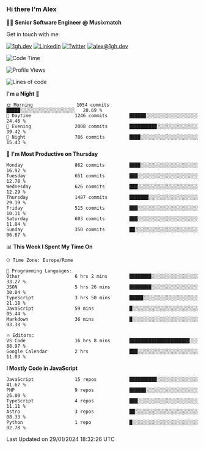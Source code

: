 ### Hi there I'm Alex

👨‍💻 __Senior Software Engineer @ Musixmatch__

Get in touch with me:

[![1gh.dev](https://img.shields.io/static/v1?label=1gh.dev&message=%20&color=red&logo=&style=flat-square&logoColor=white)](https://www.1gh.dev/)
[![Linkedin](https://img.shields.io/static/v1?label=Linkedin&message=%20&color=blue&logo=Linkedin&style=flat-square&logoColor=white)](https://linkedin.com/in/alexghirelli)
[![Twitter](https://img.shields.io/static/v1?label=Twitter&message=%20&color=blue&logo=Twitter&style=flat-square&logoColor=white)](https://twitter.com/alexGhirelli)
[![alex@1gh.dev](https://img.shields.io/static/v1?label=alex@1gh.dev&message=%20&color=red&logo=gmail&style=flat-square&logoColor=white)](mailto:alex@1gh.dev)

<!--START_SECTION:waka-->
![Code Time](http://img.shields.io/badge/Code%20Time-7%2C689%20hrs%2059%20mins-blue)

![Profile Views](http://img.shields.io/badge/Profile%20Views-3-blue)

![Lines of code](https://img.shields.io/badge/From%20Hello%20World%20I%27ve%20Written-25.3%20million%20lines%20of%20code-blue)

**I'm a Night 🦉** 

```text
🌞 Morning                1054 commits        █████░░░░░░░░░░░░░░░░░░░░   20.69 % 
🌆 Daytime                1246 commits        ██████░░░░░░░░░░░░░░░░░░░   24.46 % 
🌃 Evening                2008 commits        ██████████░░░░░░░░░░░░░░░   39.42 % 
🌙 Night                  786 commits         ████░░░░░░░░░░░░░░░░░░░░░   15.43 % 
```
📅 **I'm Most Productive on Thursday** 

```text
Monday                   862 commits         ████░░░░░░░░░░░░░░░░░░░░░   16.92 % 
Tuesday                  651 commits         ███░░░░░░░░░░░░░░░░░░░░░░   12.78 % 
Wednesday                626 commits         ███░░░░░░░░░░░░░░░░░░░░░░   12.29 % 
Thursday                 1487 commits        ███████░░░░░░░░░░░░░░░░░░   29.19 % 
Friday                   515 commits         ███░░░░░░░░░░░░░░░░░░░░░░   10.11 % 
Saturday                 603 commits         ███░░░░░░░░░░░░░░░░░░░░░░   11.84 % 
Sunday                   350 commits         ██░░░░░░░░░░░░░░░░░░░░░░░   06.87 % 
```


📊 **This Week I Spent My Time On** 

```text
🕑︎ Time Zone: Europe/Rome

💬 Programming Languages: 
Other                    6 hrs 2 mins        ████████░░░░░░░░░░░░░░░░░   33.27 % 
JSON                     5 hrs 26 mins       ████████░░░░░░░░░░░░░░░░░   30.04 % 
TypeScript               3 hrs 50 mins       █████░░░░░░░░░░░░░░░░░░░░   21.18 % 
JavaScript               59 mins             █░░░░░░░░░░░░░░░░░░░░░░░░   05.44 % 
Markdown                 36 mins             █░░░░░░░░░░░░░░░░░░░░░░░░   03.38 % 

🔥 Editors: 
VS Code                  16 hrs 8 mins       ██████████████████████░░░   88.97 % 
Google Calendar          2 hrs               ███░░░░░░░░░░░░░░░░░░░░░░   11.03 % 
```

**I Mostly Code in JavaScript** 

```text
JavaScript               15 repos            ██████████░░░░░░░░░░░░░░░   41.67 % 
PHP                      9 repos             ██████░░░░░░░░░░░░░░░░░░░   25.00 % 
TypeScript               4 repos             ███░░░░░░░░░░░░░░░░░░░░░░   11.11 % 
Astro                    3 repos             ██░░░░░░░░░░░░░░░░░░░░░░░   08.33 % 
Python                   1 repo              █░░░░░░░░░░░░░░░░░░░░░░░░   02.78 % 
```




 Last Updated on 29/01/2024 18:32:26 UTC
<!--END_SECTION:waka-->
